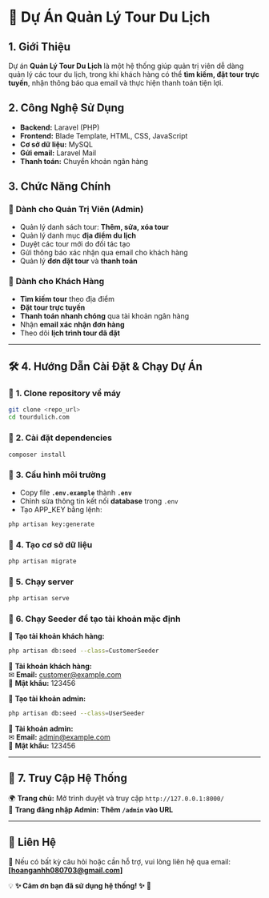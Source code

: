# 🌟 Dự Án Quản Lý Tour Du Lịch  

## 1. Giới Thiệu  
Dự án **Quản Lý Tour Du Lịch** là một hệ thống giúp quản trị viên dễ dàng quản lý các tour du lịch, trong khi khách hàng có thể **tìm kiếm, đặt tour trực tuyến**, nhận thông báo qua email và thực hiện thanh toán tiện lợi.  

## 2. Công Nghệ Sử Dụng  
- **Backend:** Laravel (PHP)  
- **Frontend:** Blade Template, HTML, CSS, JavaScript  
- **Cơ sở dữ liệu:** MySQL  
- **Gửi email:** Laravel Mail  
- **Thanh toán:** Chuyển khoản ngân hàng  

## 3. Chức Năng Chính  
### 💼 **Dành cho Quản Trị Viên (Admin)**  
- Quản lý danh sách tour: **Thêm, sửa, xóa tour**  
- Quản lý danh mục **địa điểm du lịch**  
- Duyệt các tour mới do đối tác tạo  
- Gửi thông báo xác nhận qua email cho khách hàng  
- Quản lý **đơn đặt tour** và **thanh toán**  

### 💼 **Dành cho Khách Hàng**  
- **Tìm kiếm tour** theo địa điểm  
- **Đặt tour trực tuyến**  
- **Thanh toán nhanh chóng** qua tài khoản ngân hàng  
- Nhận **email xác nhận đơn hàng**  
- Theo dõi **lịch trình tour đã đặt**  

---

## 🛠 4. Hướng Dẫn Cài Đặt & Chạy Dự Án  

### 📂 **1. Clone repository về máy**  
```sh  
git clone <repo_url>  
cd tourdulich.com  
```

### 📂 **2. Cài đặt dependencies**  
```sh  
composer install  
```

### 📂 **3. Cấu hình môi trường**  
- Copy file **`.env.example`** thành **`.env`**  
- Chỉnh sửa thông tin kết nối **database** trong `.env`  
- Tạo APP_KEY bằng lệnh:  
```sh  
php artisan key:generate  
```

### 📂 **4. Tạo cơ sở dữ liệu**  
```sh  
php artisan migrate  
```

### 📂 **5. Chạy server**  
```sh  
php artisan serve  
```

### 📂 **6. Chạy Seeder để tạo tài khoản mặc định**  

📍 **Tạo tài khoản khách hàng:**  
```sh  
php artisan db:seed --class=CustomerSeeder  
```
📅 **Tài khoản khách hàng:**  
✉ **Email:** customer@example.com  
🔑 **Mật khẩu:** 123456  

📍 **Tạo tài khoản admin:**  
```sh  
php artisan db:seed --class=UserSeeder  
```
📅 **Tài khoản admin:**  
✉ **Email:** admin@example.com  
🔑 **Mật khẩu:** 123456  

---

## 🏁 7. Truy Cập Hệ Thống  
🌍 **Trang chủ:** Mở trình duyệt và truy cập `http://127.0.0.1:8000/`  
🔐 **Trang đăng nhập Admin:** **Thêm `/admin` vào URL**  

---

## 📧 Liên Hệ  
📩 Nếu có bất kỳ câu hỏi hoặc cần hỗ trợ, vui lòng liên hệ qua email: **[hoanganhh080703@gmail.com]**  

💡 **✨ Cảm ơn bạn đã sử dụng hệ thống! ✨** 🚀

